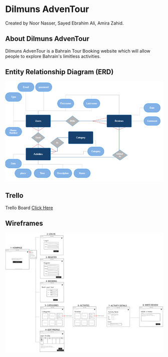 # Dilmuns AdvenTour 
Created by Noor Nasser, Sayed Ebrahim Ali, Amira Zahid.

## About Dilmuns AdvenTour
Dilmuns AdvenTour is a Bahrain Tour Booking website which will allow people to explore Bahrain's limitless activities.

## Entity Relationship Diagram (ERD)
![ERD](ReadMePics\ERD.PNG)

## Trello

Trello Board [Click Here](https://trello.com/b/lqVAmdB4/dilmuns-adventour)

## Wireframes
![Image](ReadMePics\WF.JPG)